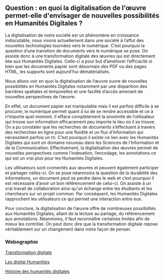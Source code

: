 ## Question : en quoi la digitalisation de l'œuvre permet-elle d'envisager de nouvelles possibilités en Humanités Digitales ?

La digitalisation de notre société est un phénomène en croissance indiscutable, nous vivons actuellement dans une société à l’affut des nouvelles technologies tournées vers le numérique. C’est pourquoi la question d’une transition de documents vers le numérique se pose. On assiste donc à une transformation digitale des œuvres qui est directement liée aux Humanités Digitales. Celle-ci a pour but d’améliorer l’efficacité si bien que les documents papier sont désormais des PDF ou des pages HTML, les supports sont aujourd’hui dématérialisés.

Nous allons voir en quoi la digitalisation de l’œuvre ouvre de nouvelles possibilités en Humanités Digitales notamment par une disparition des barrières spatiales et temporelles et une facilité d’accès amenant de nouvelles perspectives de l’œuvre.


En effet, un document papier est manipulable mais il est parfois difficile à se procurer, le numérique permet quant à lui de se rendre accessible et ce à n’importe quel moment. Il efface complètement la proximité de l’utilisateur qui trouve son information efficacement peu importe le lieu où il se trouve. On a pu constater que les recherches de documents s’effectuent à travers des recherches en ligne pour une fluidité et un flux d’information qui nécessitent parfois un tri. C’est pourquoi il existe ce lien avec les Humanités Digitales qui sont un domaine nouveau dans les Sciences de l’Information et de la Communication. Effectivement, la digitalisation des œuvres permet de nouvelles perspectives comme l’indexation, l’encodage, les annotations ce qui est un vrai plus pour les Humanités Digitales. 

Les utilisateurs sont connectés aux œuvres et peuvent également participer et partager celles-ci. On se pose néanmoins la question de la durabilité des informations, un document peut se perdre dans le web et c’est pourquoi il est nécessaire d’avoir un bon référencement de celui-ci. On assiste à un vrai travail de collaboration ainsi qu’un échange entre les étudiants et les chercheurs sur un projet commun. Par conséquent, les Humanités Digitales rapprochent les utilisateurs ce qui permet une interaction entre eux.


Pour conclure, la digitalisation de l’œuvre offre de nombreuses possibilités aux Humanités Digitales, allant de la lecture au partage, du référencement aux annotations. Néanmoins, il faut reconnaître certaines limites afin de mieux les contrôler. On peut donc dire que la transformation digitale repose véritablement sur un changement dans notre façon de penser.

### **Webographie**

[Transformation digitale](https://www.inboundvalue.com/blog/que-signifie-la-transformation-digitale-en-2000-mots)

[Les digital Humanities](https://hal.archives-ouvertes.fr/hal-01494347/document)

[Histoire des humanités digitales](https://halshs.archives-ouvertes.fr/halshs-01484116/document)
